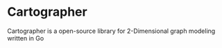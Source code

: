 # Cartographer
Cartographer is a open-source library for 2-Dimensional graph modeling written in Go
